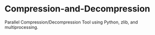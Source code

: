 # Compression-and-Decompression
Parallel Compression/Decompression Tool using Python, zlib, and multiprocessing.
